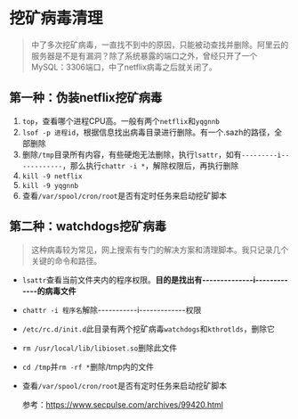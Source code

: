 # 挖矿病毒清理

> 中了多次挖矿病毒，一直找不到中的原因，只能被动查找并删除。阿里云的服务器是不是有漏洞？除了系统暴露的端口之外，曾经只开了一个MySQL：3306端口，中了netflix病毒之后就关闭了。

## 第一种：伪装netflix挖矿病毒

1. `top`，查看哪个进程CPU高。一般有两个`netflix`和`yqgnnb`
2. `lsof -p 进程id`，根据信息找出病毒目录进行删除。有一个.sazh的路径，全部删除
3. 删除`/tmp`目录所有内容，有些硬炮无法删除，执行`lsattr`，如有`---------i------------`，那么执行`chattr -i *`，解除权限后，再执行删除
4. `kill -9 netflix`
5. `kill -9 yqgnnb`
6. 查看`/var/spool/cron/root`是否有定时任务来启动挖矿脚本

## 第二种：watchdogs挖矿病毒

> 这种病毒较为常见，网上搜索有专门的解决方案和清理脚本。我只记录几个关键的命令和路径。

* `lsattr`查看当前文件夹内的程序权限。**目的是找出有--------------i-------------的病毒文件**

* `chattr -i 程序名`解除-----------i-------------权限

* `/etc/rc.d/init.d`此目录有两个挖矿病毒`watchdogs`和`kthrotlds`，删除它

* `rm /usr/local/lib/libioset.so`删除此文件

* `cd /tmp`并`rm -rf *`删除/tmp内的文件

* 查看`/var/spool/cron/root`是否有定时任务来启动挖矿脚本
  
  参考：https://www.secpulse.com/archives/99420.html